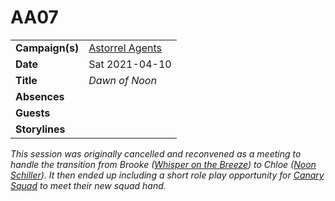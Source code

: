 # AA07

|||
| --- | --- |
| **Campaign(s)** | [Astorrel Agents](../campaigns/astorrel-agents.md) | session.2
| **Date** | Sat 2021-04-10 |
| **Title** | *Dawn of Noon* |
| **Absences** | |
| **Guests** | |
| **Storylines** | |

*This session was originally cancelled and reconvened as a meeting to handle the transition from Brooke ([Whisper on the Breeze](../characters/whisper-on-the-breeze.md)) to Chloe ([Noon Schiller](../characters/noon-schiller.md)). It then ended up including a short role play opportunity for [Canary Squad](../organisations/astorrel/squads/canary-squad.md) to meet their new squad hand.*

